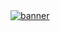 <a href="https://github.com/sapphire-organization/nebula">
  <img src="https://i.imgur.com/kYQdUDU.png" alt="banner">
</a>
